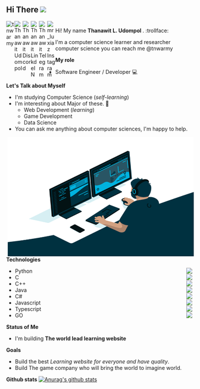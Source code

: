 ## Hi There <img src="https://media.giphy.com/media/hvRJCLFzcasrR4ia7z/giphy.gif" width="35px">

<!-- My Social Media -->

<!--Github-->
<a href="https://github.com/tnwarmy">
    <img align= "left" alt="tnwarmy"width="22px"
    src="https://cdn.jsdelivr.net/npm/simple-icons@3.12.4/icons/github.svg
" />
</a>

<!-- Facebook-->
<a href="https://www.facebook.com/I3lackman/">
    <img align= "left" alt="Thanawit Udompol"width="22px"
    src="https://cdn.jsdelivr.net/npm/simple-icons@3.12.4/icons/facebook.svg" />
</a>

<!-- Discord-->
<a href="">
  <img align="left" alt="Thanawit Discord" width="22px" src="https://cdn.jsdelivr.net/npm/simple-icons@v3/icons/discord.svg" />
</a>

<!-- LinkdeIN-->
<a href="https://www.linkedin.com/in/tanawich-udomphol-a34388186/">
  <img align="left" alt="Thanawit LinkdeIN" width="22px" src="https://cdn.jsdelivr.net/npm/simple-icons@v3/icons/linkedin.svg" />
</a>

<!-- Telegram-->
<a href="https://t.me/tnwarmy">
  <img align="left" alt="Thanawit Telegram" width="22px" src="https://cdn.jsdelivr.net/npm/simple-icons@v3/icons/telegram.svg" />
</a>

<!-- Instagram-->
<a href="https://www.instagram.com/mr_luxiaz/">
  <img align="left" alt="mr_luxiaz Instagram" width="22px" src="https://cdn.jsdelivr.net/npm/simple-icons@v3/icons/instagram.svg" />
</a>

<br>
Hi! My name <strong>Thanawit L. Udompol </strong>. :trollface:	

I'm a computer science learner and researcher computer science
you can reach me @tnwarmy
</br>

**My role**
* Software Engineer / Developer :computer:	

**Let's Talk about Myself**

- I'm studying Computer Science (*self-learning*)
- I'm interesting about Major of these. :smiling_face_with_three_hearts:
    - Web Development (*learning*)
    - Game Development
    - Data Science
- You can ask me anything about computer sciences, I'm happy to help.

<!--Gif coding-->
<img align="right" alt="GIF" src="/code.gif" width="500" height="320" />

<!--Technologies-->
**Technologies**
- Python <img align="right" src="https://cdn.jsdelivr.net/npm/simple-icons@3.12.4/icons/python.svg" width="20px">
- C  <img align="right" src="https://cdn.jsdelivr.net/npm/simple-icons@3.12.4/icons/c.svg" width="20px">
- C++  <img align="right" src="https://cdn.jsdelivr.net/npm/simple-icons@3.12.4/icons/cplusplus.svg" width="20px">
- Java  <img align="right" src="https://cdn.jsdelivr.net/npm/simple-icons@3.12.4/icons/java.svg" width="20px">
- C#  <img align="right" src="https://cdn.jsdelivr.net/npm/simple-icons@3.12.4/icons/csharp.svg" width="20px">
- Javascript  <img align="right" src="https://cdn.jsdelivr.net/npm/simple-icons@3.12.4/icons/javascript.svg" width="20px">
- Typescript  <img align="right" src="https://cdn.jsdelivr.net/npm/simple-icons@3.12.4/icons/typescript.svg" width="20px">
- GO  <img align="right" src="https://cdn.jsdelivr.net/npm/simple-icons@3.12.4/icons/go.svg" width="20px">

**Status of Me**
- I'm building **The world lead learning website**  

**Goals**
* Build the best *Learning website for everyone and have quality*.
* Build The game company who will bring the world to imagine world.

**Github stats** 
[![Anurag's github stats](https://github-readme-stats.vercel.app/api?username=tnwarmy&show_icons=true&theme=synthwave)](https://github.com/anuraghazra/github-readme-stats)
